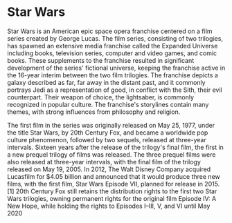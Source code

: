 Star Wars
=======

Star Wars is an American epic space opera franchise centered on a film series created by George Lucas. The film series, consisting of two trilogies, has spawned an extensive media franchise called the Expanded Universe including books, television series, computer and video games, and comic books. These supplements to the franchise resulted in significant development of the series' fictional universe, keeping the franchise active in the 16-year interim between the two film trilogies. The franchise depicts a galaxy described as far, far away in the distant past, and it commonly portrays Jedi as a representation of good, in conflict with the Sith, their evil counterpart. Their weapon of choice, the lightsaber, is commonly recognized in popular culture. The franchise's storylines contain many themes, with strong influences from philosophy and religion.

The first film in the series was originally released on May 25, 1977, under the title Star Wars, by 20th Century Fox, and became a worldwide pop culture phenomenon, followed by two sequels, released at three-year intervals. Sixteen years after the release of the trilogy's final film, the first in a new prequel trilogy of films was released. The three prequel films were also released at three-year intervals, with the final film of the trilogy released on May 19, 2005. In 2012, The Walt Disney Company acquired Lucasfilm for $4.05 billion and announced that it would produce three new films, with the first film, Star Wars Episode VII, planned for release in 2015.[1] 20th Century Fox still retains the distribution rights to the first two Star Wars trilogies, owning permanent rights for the original film Episode IV: A New Hope, while holding the rights to Episodes I–III, V, and VI until May 2020
